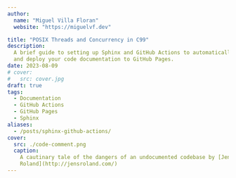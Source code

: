 ```yaml
---
author:
  name: "Miguel Villa Floran"
  website: "https://miguelvf.dev"

title: "POSIX Threads and Concurrency in C99"
description:
  A brief guide to setting up Sphinx and GitHub Actions to automatically build
  and deploy your code documentation to GitHub Pages.
date: 2023-08-09
# cover:
#   src: cover.jpg
draft: true
tags:
  - Documentation
  - GitHub Actions
  - GitHub Pages
  - Sphinx
aliases:
  - /posts/sphinx-github-actions/
cover:
  src: ./code-comment.png
  caption:
    A cautinary tale of the dangers of an undocumented codebase by [Jens
    Roland](http://jensroland.com/)
---
```

